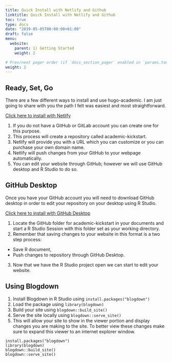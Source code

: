 ```yaml
---
title: Quick Install with Netlify and Github
linktitle: Quick Install with Netlify and Github
toc: true
type: docs
date: "2019-05-05T00:00:00+01:00"
draft: false
menu:
  website:
    parent: 1) Getting Started
    weight: 2

# Prev/next pager order (if `docs_section_pager` enabled in `params.toml`)
weight: 2
---
```


## Ready, Set, Go

There are a few different ways to install and use hugo-academic. I am just going to share with you the path I felt was easiest and most straightforward.

[Click here to install with Netlify](https://app.netlify.com/start/deploy?repository=https://github.com/sourcethemes/academic-kickstart)

1. If you do not have a GitHub or GitLab account you can create one for this purpose. 
2. This process will create a repository called academic-kickstart.
3. Netlify will provide you with a URL which you can customize or you can purchase your own domain name.
4. Netlify will push changes from your GitHub to your webpage automatically. 
5. You can edit your website through GitHub; however we will use GitHub desktop and R Studio to do so. 

## GitHub Desktop

Once you have your GitHub account you will need to download GitHub desktop in order to edit your repository on your desktop using R Studio. 

[Click here to install with GitHub Desktop](https://app.netlify.com/start/deploy?repository=https://github.com/sourcethemes/academic-kickstart)

1. Locate the GitHub folder for academic-kickstart in your documents and start a R Studio Session with this folder set as your working directory. 
2. Remember that saving changes to your website in this format is a two step process: 
  * Save R document, 
  * Push changes to repository through GitHub Desktop.
3. Now that we have the R Studio project open we can start to edit your website.

## Using Blogdown

1. Install Blogdown in R Studio using `install.packages("blogdown")`
2. Load the package using `library(blogdown)`
3. Build your site using `blogdown::build_site()`
4. Serve the site locally using `blogdown::serve_site()`
5. This will allow your site to show in the viewer portion and display changes you are making to the site. To better view these changes make sure to expand this viewer to an internet explorer window. 

```{r eval=FALSE}
install.packages("blogdown")
library(blogdown)
blogdown::build_site()
blogdown::serve_site()
```

